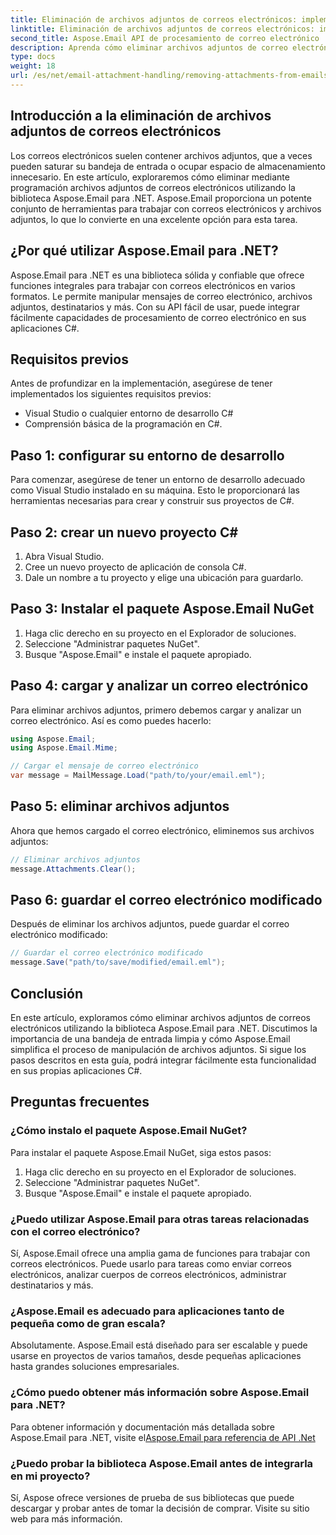 ```yaml
---
title: Eliminación de archivos adjuntos de correos electrónicos: implementación de C#
linktitle: Eliminación de archivos adjuntos de correos electrónicos: implementación de C#
second_title: Aspose.Email API de procesamiento de correo electrónico .NET
description: Aprenda cómo eliminar archivos adjuntos de correo electrónico usando Aspose.Email para .NET. Guía paso a paso con código fuente C#.
type: docs
weight: 18
url: /es/net/email-attachment-handling/removing-attachments-from-emails-csharp-implementation/
---
```


## Introducción a la eliminación de archivos adjuntos de correos electrónicos

Los correos electrónicos suelen contener archivos adjuntos, que a veces pueden saturar su bandeja de entrada o ocupar espacio de almacenamiento innecesario. En este artículo, exploraremos cómo eliminar mediante programación archivos adjuntos de correos electrónicos utilizando la biblioteca Aspose.Email para .NET. Aspose.Email proporciona un potente conjunto de herramientas para trabajar con correos electrónicos y archivos adjuntos, lo que lo convierte en una excelente opción para esta tarea.

## ¿Por qué utilizar Aspose.Email para .NET?

Aspose.Email para .NET es una biblioteca sólida y confiable que ofrece funciones integrales para trabajar con correos electrónicos en varios formatos. Le permite manipular mensajes de correo electrónico, archivos adjuntos, destinatarios y más. Con su API fácil de usar, puede integrar fácilmente capacidades de procesamiento de correo electrónico en sus aplicaciones C#.

## Requisitos previos

Antes de profundizar en la implementación, asegúrese de tener implementados los siguientes requisitos previos:

- Visual Studio o cualquier entorno de desarrollo C#
- Comprensión básica de la programación en C#.

## Paso 1: configurar su entorno de desarrollo

Para comenzar, asegúrese de tener un entorno de desarrollo adecuado como Visual Studio instalado en su máquina. Esto le proporcionará las herramientas necesarias para crear y construir sus proyectos de C#.

## Paso 2: crear un nuevo proyecto C#

1. Abra Visual Studio.
2. Cree un nuevo proyecto de aplicación de consola C#.
3. Dale un nombre a tu proyecto y elige una ubicación para guardarlo.

## Paso 3: Instalar el paquete Aspose.Email NuGet

1. Haga clic derecho en su proyecto en el Explorador de soluciones.
2. Seleccione "Administrar paquetes NuGet".
3. Busque "Aspose.Email" e instale el paquete apropiado.

## Paso 4: cargar y analizar un correo electrónico

Para eliminar archivos adjuntos, primero debemos cargar y analizar un correo electrónico. Así es como puedes hacerlo:

```csharp
using Aspose.Email;
using Aspose.Email.Mime;

// Cargar el mensaje de correo electrónico
var message = MailMessage.Load("path/to/your/email.eml");
```

## Paso 5: eliminar archivos adjuntos

Ahora que hemos cargado el correo electrónico, eliminemos sus archivos adjuntos:

```csharp
// Eliminar archivos adjuntos
message.Attachments.Clear();
```

## Paso 6: guardar el correo electrónico modificado

Después de eliminar los archivos adjuntos, puede guardar el correo electrónico modificado:

```csharp
// Guardar el correo electrónico modificado
message.Save("path/to/save/modified/email.eml");
```

## Conclusión

En este artículo, exploramos cómo eliminar archivos adjuntos de correos electrónicos utilizando la biblioteca Aspose.Email para .NET. Discutimos la importancia de una bandeja de entrada limpia y cómo Aspose.Email simplifica el proceso de manipulación de archivos adjuntos. Si sigue los pasos descritos en esta guía, podrá integrar fácilmente esta funcionalidad en sus propias aplicaciones C#.

## Preguntas frecuentes

### ¿Cómo instalo el paquete Aspose.Email NuGet?

Para instalar el paquete Aspose.Email NuGet, siga estos pasos:
1. Haga clic derecho en su proyecto en el Explorador de soluciones.
2. Seleccione "Administrar paquetes NuGet".
3. Busque "Aspose.Email" e instale el paquete apropiado.

### ¿Puedo utilizar Aspose.Email para otras tareas relacionadas con el correo electrónico?

Sí, Aspose.Email ofrece una amplia gama de funciones para trabajar con correos electrónicos. Puede usarlo para tareas como enviar correos electrónicos, analizar cuerpos de correos electrónicos, administrar destinatarios y más.

### ¿Aspose.Email es adecuado para aplicaciones tanto de pequeña como de gran escala?

Absolutamente. Aspose.Email está diseñado para ser escalable y puede usarse en proyectos de varios tamaños, desde pequeñas aplicaciones hasta grandes soluciones empresariales.

### ¿Cómo puedo obtener más información sobre Aspose.Email para .NET?

 Para obtener información y documentación más detallada sobre Aspose.Email para .NET, visite el[Aspose.Email para referencia de API .Net](https://reference.aspose.com/email/net)

### ¿Puedo probar la biblioteca Aspose.Email antes de integrarla en mi proyecto?

Sí, Aspose ofrece versiones de prueba de sus bibliotecas que puede descargar y probar antes de tomar la decisión de comprar. Visite su sitio web para más información.